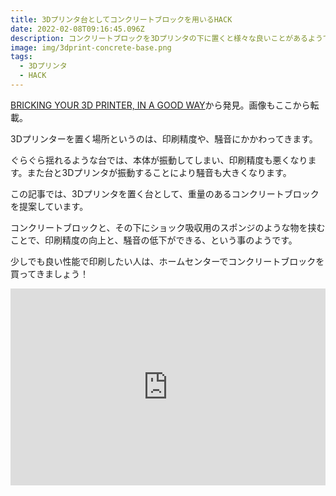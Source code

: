 ```yaml
---
title: 3Dプリンタ台としてコンクリートブロックを用いるHACK
date: 2022-02-08T09:16:45.096Z
description: コンクリートブロックを3Dプリンタの下に置くと様々な良いことがあるようです。
image: img/3dprint-concrete-base.png
tags:
  - 3Dプリンタ
  - HACK
---
```

[BRICKING YOUR 3D PRINTER, IN A GOOD WAY](https://hackaday.com/2020/05/20/bricking-your-3d-printer-in-a-good-way/)から発見。画像もここから転載。

3Dプリンターを置く場所というのは、印刷精度や、騒音にかかわってきます。

ぐらぐら揺れるような台では、本体が振動してしまい、印刷精度も悪くなります。また台と3Dプリンタが振動することにより騒音も大きくなります。

この記事では、3Dプリンタを置く台として、重量のあるコンクリートブロックを提案しています。

コンクリートブロックと、その下にショック吸収用のスポンジのような物を挟むことで、印刷精度の向上と、騒音の低下ができる、という事のようです。

少しでも良い性能で印刷したい人は、ホームセンターでコンクリートブロックを買ってきましょう！

<iframe width="100%" height="315" src="https://www.youtube.com/embed/y08v6PY_7ak" title="YouTube video player" frameborder="0" allow="accelerometer; autoplay; clipboard-write; encrypted-media; gyroscope; picture-in-picture" allowfullscreen></iframe>